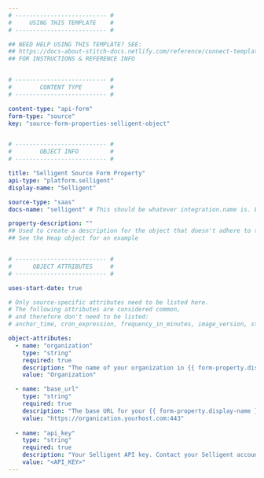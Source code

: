 ```yaml
---
# -------------------------- #
#     USING THIS TEMPLATE    #
# -------------------------- #

## NEED HELP USING THIS TEMPLATE? SEE:
## https://docs-about-stitch-docs.netlify.com/reference/connect-templates/destination-form-property/
## FOR INSTRUCTIONS & REFERENCE INFO


# -------------------------- #
#        CONTENT TYPE        #
# -------------------------- #

content-type: "api-form"
form-type: "source"
key: "source-form-properties-selligent-object"


# -------------------------- #
#        OBJECT INFO         #
# -------------------------- #

title: "Selligent Source Form Property"
api-type: "platform.selligent"
display-name: "Selligent"

source-type: "saas"
docs-name: "selligent" # This should be whatever integration.name is. Ex: LinkedIn Ads is linkedin-ads

property-description: ""
## Used to create a description for the object that doesn't adhere to the standard in _developers/connect/api/documentation/api-form-properties.html
## See the Heap object for an example


# -------------------------- #
#      OBJECT ATTRIBUTES     #
# -------------------------- #

uses-start-date: true

# Only source-specific attributes need to be listed here.
# The following attributes are considered common,
# and therefore don't need to be listed:
# anchor_time, cron_expression, frequency_in_minutes, image_version, start_date 

object-attributes:
  - name: "organization"
    type: "string"
    required: true
    description: "The name of your organization in {{ form-property.display-name }}."
    value: "Organization"

  - name: "base_url"
    type: "string"
    required: true
    description: "The base URL for your {{ form-property.display-name }} installation."
    value: "https://organization.yourhost.com:443"
    
  - name: "api_key"
    type: "string"
    required: true
    description: "Your Selligent API key. Contact your Selligent account manager for assistance in generating your API key."
    value: "<API_KEY>"    
---
```

